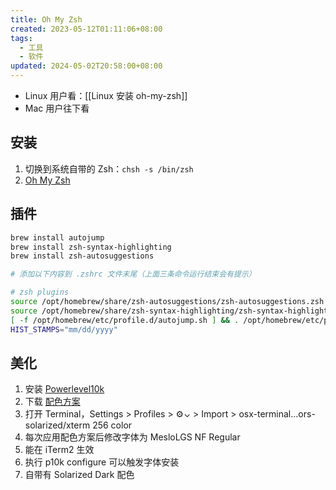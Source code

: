```yaml
---
title: Oh My Zsh
created: 2023-05-12T01:11:06+08:00
tags:
  - 工具
  - 软件
updated: 2024-05-02T20:58:00+08:00
---
```


- Linux 用户看：[[Linux 安装 oh-my-zsh]]
- Mac 用户往下看

## 安装

1. 切换到系统自带的 Zsh：`chsh -s /bin/zsh`
2. [Oh My Zsh](https://ohmyz.sh/)

## 插件

  ```bash
  brew install autojump
  brew install zsh-syntax-highlighting
  brew install zsh-autosuggestions

  # 添加以下内容到 .zshrc 文件末尾（上面三条命令运行结束会有提示）

  # zsh plugins
  source /opt/homebrew/share/zsh-autosuggestions/zsh-autosuggestions.zsh
  source /opt/homebrew/share/zsh-syntax-highlighting/zsh-syntax-highlighting.zsh
  [ -f /opt/homebrew/etc/profile.d/autojump.sh ] && . /opt/homebrew/etc/profile.d/autojump.sh
  HIST_STAMPS="mm/dd/yyyy"
  ```

## 美化

1. 安装 [Powerlevel10k](https://github.com/romkatv/powerlevel10k#getting-started)
2. 下载 [配色方案](https://github.com/altercation/solarized)
3. 打开 Terminal，Settings > Profiles > ⚙︎⌄ > Import > osx-terminal…ors-solarized/xterm 256 color
4. 每次应用配色方案后修改字体为 MesloLGS NF Regular
5. 能在 iTerm2 生效
  1. 执行 p10k configure 可以触发字体安装
  2. 自带有 Solarized Dark 配色
